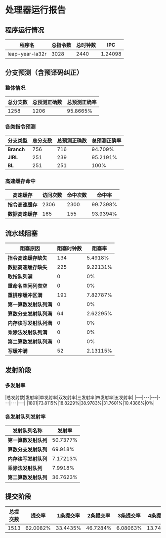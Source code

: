 # 处理器运行报告
## 程序运行情况
|程序名|总指令数|总时钟数|IPC|
|---|---|---|---|
|leap-year-la32r|3028|2440|1.24098|

## 分支预测（含预译码纠正）
### 整体情况
|总分支数|总预测正确数|总预测正确率|
|---|---|---|
|1258|1206|95.8665%|

### 各类指令预测
|分支类型|总分支数|总预测正确数|总预测正确率|
|---|---|---|---|
|**Branch**| 756 | 716 | 94.709%|
|**JIRL**| 251 | 239 | 95.2191%|
|**BL**| 251 | 251 | 100%|

### 高速缓存命中
|高速缓存|访问次数|命中次数|命中率|
|---|---|---|---|
|**指令高速缓存**| 2306 | 2300 | 99.7398%|
|**数据高速缓存**| 165 | 155 | 93.9394%|
## 流水线阻塞
|阻塞原因|阻塞时钟数|阻塞率|
|---|---|---|
|**指令高速缓存缺失**| 134 | 5.4918%|
|**数据高速缓存缺失**| 225 | 9.22131%|
|**取指队列满**| 0 | 0%|
|**重命名空闲列表空**|0 | 0%|
|**重排序缓冲区满**|191 | 7.82787%|
|**第一算数发射队列满**|0 | 0%|
|**算数分支发射队列满**|64 | 2.62295%|
|**内存读写发射队列满**|0 | 0%|
|**乘除法发射队列满**|0 | 0%|
|**第二算数发射队列满**|0 | 0%|
|**写缓冲满**|52 | 2.13115%|

## 发射阶段
### 多发射率
|总发射数|发射率|单发射率|双发射率|三发射率|四发射率|五发射率|
|---|---|---|---|---|---|
|1801|73.8115%|18.8229%|38.9783%|31.7601%|10.4386%|0%|

### 各发射队列发射率
|发射队列名称|发射率|
|---|---|
|**第一算数发射队列**|50.7377%|
|**算数分支发射队列**|69.918%|
|**内存读写发射队列**|7.17213%|
|**乘除法发射队列**|7.9918%|
|**第二算数发射队列**|36.7623%|

## 提交阶段
|总提交数|提交率|1条提交率|2条提交率|3条提交率|4条提交率|
|---|---|---|---|---|---|
|1513|62.0082%|33.4435%|46.7284%|6.08063%|13.7475%|
